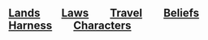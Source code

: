 ## [Lands](gazateer/lands.md)  [Laws](gazateer/laws.md)  [Travel](gazateer/travel.md)  [Beliefs](gazateer/beliefs.md)  [Harness](gazateer/harness.md)  [Characters](gazateer/characters.md)
